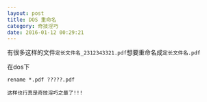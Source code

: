 ```yaml
---
layout: post
title: DOS 重命名
category: 奇技淫巧
date: 2016-01-12 00:29:21
---
```


有很多这样的文件`定长文件名_2312343321.pdf`想要重命名成`定长文件名.pdf`

在dos下
```
rename *.pdf ?????.pdf
```

    这样也行真是奇技淫巧之最了!!!
